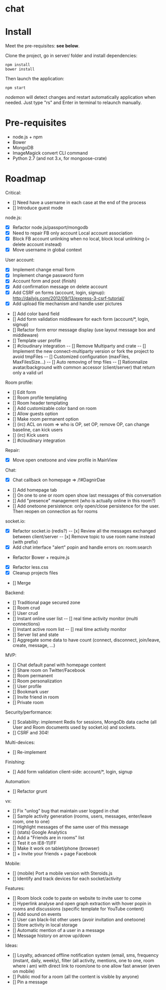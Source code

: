 chat
====

# Install

Meet the pre-requisites: **see below**.

Clone the project, go in server/ folder and install dependencies:

```
npm install
bower install
```

Then launch the application:

```
npm start
```

*nodemon* will detect changes and restart automatically application when needed. Just type "rs" and Enter in terminal to relaunch manually.

# Pre-requisites

* node.js + npm
* Bower
* MongoDB
* ImageMagick convert CLI command
* Python 2.7 (and not 3.x, for mongoose-crate)

# Roadmap

Critical:
- [] Need have a username in each case at the end of the process
- [] Introduce guest mode

node.js:
- [x] Refactor node.js/passport/mongodb
- [x] Need to repair FB only account Local account association
- [x] Block FB account unlinking when no local, block local unlinking (= delete account instead)
- [x] Move username in global context

User account:
- [x] Implement change email form
- [x] Implement change password form
- [x] Account form and post (finish)
- [x] Add confirmation message on delete account
- [x] Add CSRF on forms (account, login, signup): http://dailyjs.com/2012/09/13/express-3-csrf-tutorial/
- [x] Add upload file mechanism and handle user pictures
- [] Add color band field
- [] Add form validation middleware for each form (account/*, login, signup)
- [] Refactor form error message display (use layout message box and middleware)
- [] Template user profile
- [] #cloudinary integration
-- [] Remove Multiparty and crate
-- [] Implement the new connect-multiparty version or fork the project to avoid tmpFiles
-- [] Customized configuration (maxFiles, MaxFilesSize...)
-- [] Auto removing of tmp files
-- [] Rationnalize avatar/background with common accessor (client/server) that return only a valid url

Room profile:
- [] Edit form
- [] Room profile templating
- [] Room header templating
- [] Add customizable color band on room
- [] Allow guests option
- [] Make room permanent option
- [] (irc) ACL on room => who is OP, set OP, remove OP, can change baseline, can kick users
- [] (irc) Kick users
- [] #cloudinary integration

Repair:
- [x] Move open onetoone and view profile in MainView

Chat:
- [x] Chat callback on homepage => /!#DagnirDae
- [] Add homepage tab
- [] On one to one or room open show last messages of this conversation
- [] Add "presence" management (who is actually online in this room?)
- [] Add onetoone persistence: only open/close persistence for the user. Then reopen on connection as for rooms

socket.io:
- [x] Refactor socket.io (redis?)
-- [x] Review all the messages exchanged between client/server
-- [x] Remove topic to use room name instead (with prefix)
- [x] Add chat interface "alert" popin and handle errors on: room:search

- Refactor Bower + require.js
- [x] Refactor less.css
- [x] Cleanup projects files
- [] Merge

Backend:
- [] Traditional page secured zone
- [] Room crud
- [] User crud
- [] Instant online user list
-- [] real time activity monitor (multi connections)
- [] Instant active room list
-- [] real time activity monitor
- [] Server list and state
- [] Aggregate some data to have count (connect, disconnect, join/leave, create, message, ...)

MVP:
- [] Chat default panel with homepage content
- [] Share room on Twitter/Facebook
- [] Room permanent
- [] Room personalization
- [] User profile
- [] Bookmark user
- [] Invite friend in room
- [] Private room

Security/performance:
- [] Scalability: implement Redis for sessions, MongoDb data cache (all User and Room documents used by socket.io) and sockets.
- [] CSRF and 304!

Multi-devices:
- [] Re-implement

Finishing:
- [] Add form validation client-side: account/*, login, signup

Automation:
- [] Refactor grunt

vx:
- [] Fix "unlog" bug that maintain user logged in chat
- [] Sample activity generation (rooms, users, messages, enter/leave room, one to one)
- [] Highlight messages of the same user of this message
- [] (stats) Google Analytics
- [] Add a "Friends are in rooms" list
- [] Test it on IE8-11/FF
- [] Make it work on tablet/phone (browser)
- [] + Invite your friends + page Facebook

Mobile:
- [] (mobile) Port a mobile version with Steroids.js
- [] Identify and track devices for each socket/activity

Features:
- [] Room block code to paste on website to invite user to come
- [] Hyperlink analyse and open graph extraction with hover popin in rooms and discussions (specific template for YouTube content)
- [] Add sound on events
- [] User can black-list other users (avoir invitation and onetoone)
- [] Store activity in local storage
- [] Automatic mention of a user in a message
- [] Message history on arrow up/down

Ideas:
- [] Loyalty, advanced offline notification system (email, sms, frequency (instant, daily, weekly), filter (all activity, mentions, one to one, room where i am) with direct link to room/one to one allow fast anwser (even on mobile)
- [] Public mod for a room (all the content is visible by anyone)
- [] Pin a message
